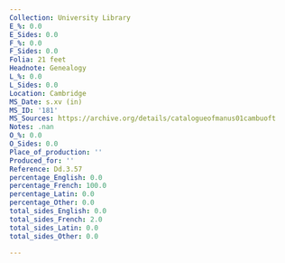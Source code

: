 ```yaml
---
Collection: University Library
E_%: 0.0
E_Sides: 0.0
F_%: 0.0
F_Sides: 0.0
Folia: 21 feet
Headnote: Genealogy
L_%: 0.0
L_Sides: 0.0
Location: Cambridge
MS_Date: s.xv (in)
MS_ID: '181'
MS_Sources: https://archive.org/details/catalogueofmanus01cambuoft
Notes: .nan
O_%: 0.0
O_Sides: 0.0
Place_of_production: ''
Produced_for: ''
Reference: Dd.3.57
percentage_English: 0.0
percentage_French: 100.0
percentage_Latin: 0.0
percentage_Other: 0.0
total_sides_English: 0.0
total_sides_French: 2.0
total_sides_Latin: 0.0
total_sides_Other: 0.0

---
```

